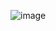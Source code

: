 ![image](https://user-images.githubusercontent.com/102420417/172052553-bf1fd89f-8a8b-48c4-b2bc-532942e0fb8c.png)

